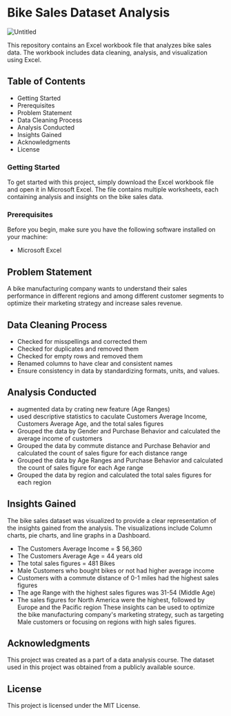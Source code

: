 # Bike Sales Dataset Analysis

![Untitled](https://user-images.githubusercontent.com/53887110/231561078-99d47982-e00a-4a5d-97ff-6f0950d07cf0.png)

This repository contains an Excel workbook file that analyzes bike sales data. The workbook includes data cleaning, analysis, and visualization using Excel.

## Table of Contents
* Getting Started
* Prerequisites
* Problem Statement
* Data Cleaning Process
* Analysis Conducted
* Insights Gained
* Acknowledgments
* License

### Getting Started
To get started with this project, simply download the Excel workbook file and open it in Microsoft Excel. The file contains multiple worksheets, each containing analysis and insights on the bike sales data.
### Prerequisites
Before you begin, make sure you have the following software installed on your machine:
   * Microsoft Excel
## Problem Statement
A bike manufacturing company wants to understand their sales performance in different regions and among different customer segments to optimize their marketing strategy and increase sales revenue.
## Data Cleaning Process  
* Checked for misspellings and corrected them
* Checked for duplicates and removed them
* Checked for empty rows and removed them
* Renamed columns to have clear and consistent names
* Ensure consistency in data by standardizing formats, units, and values.
## Analysis Conducted
* augmented data by crating new feature (Age Ranges)
* used descriptive statistics to caculate Customers Average Income, Customers Average Age, and the total sales figures
* Grouped the data by Gender and Purchase Behavior and calculated the average income of customers
* Grouped the data by commute distance and Purchase Behavior and calculated the count of sales figure for each distance range
* Grouped the data by Age Ranges and Purchase Behavior and calculated the count of sales figure for each Age range
* Grouped the data by region and calculated the total sales figures for each region

## Insights Gained
The bike sales dataset was visualized to provide a clear representation of the insights gained from the analysis. The visualizations include Column charts, pie charts, and line graphs in a Dashboard.
* The Customers Average Income = $ 56,360
* The Customers Average Age = 44 years old
* The total sales figures = 481 Bikes
* Male Customers who bought bikes or not had higher average income 
* Customers with a commute distance of 0-1 miles had the highest sales figures
* The age Range with the highest sales figures was 31-54 (Middle Age)
* The sales figures for North America were the highest, followed by Europe and the Pacific region
These insights can be used to optimize the bike manufacturing company's marketing strategy, such as targeting Male customers or focusing on regions with high sales figures.
## Acknowledgments
This project was created as a part of a data analysis course. The dataset used in this project was obtained from a publicly available source.
## License

This project is licensed under the MIT License.
